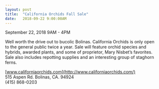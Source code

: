 ```yaml
---
layout: post
title:  "California Orchids Fall Sale"
date:   2018-09-22 9:00:00AM
---
```


September 22, 2018 9AM - 4PM

Well worth the drive out to bucolic Bolinas. California Orchids is only open to
the general public twice a year. Sale will feature orchid species and hybrids,
awarded plants, and some of proprietor, Mary Nisbet’s favorites. Sale also
includes repotting supplies and an interesting group of staghorn ferns.

[www.californiaorchids.com](http://www.californiaorchids.com/)<br />
515 Aspen Rd. Bolinas, CA. 94924<br />
(415) 868-0203
